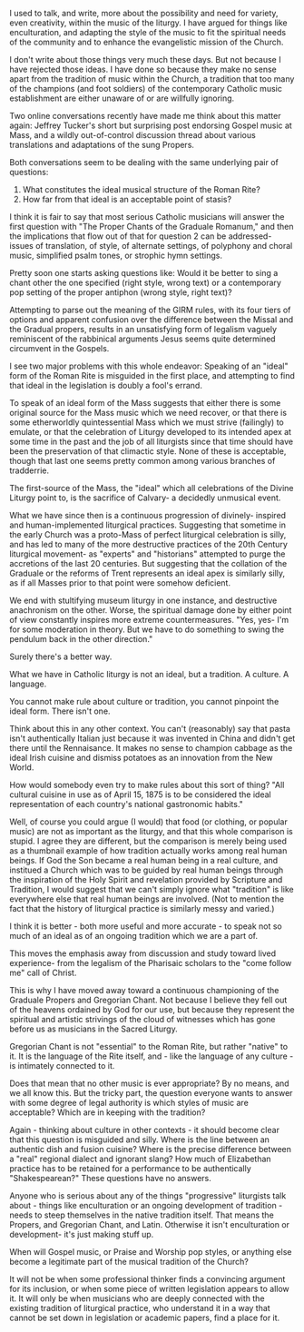 I used to talk, and write, more about the possibility and need for variety, even creativity, within the music of the liturgy. I have argued for things like enculturation, and adapting the style of the music to fit the spiritual needs of the community and to enhance the evangelistic mission of the Church.

I don't write about those things very much these days. But not because I have rejected those ideas. I have done so because they make no sense apart from the tradition of music within the Church, a tradition that too many of the champions (and foot soldiers) of the contemporary Catholic music establishment are either unaware of or are willfully ignoring.

Two online conversations recently have made me think about this matter again: Jeffrey Tucker's short but surprising post endorsing Gospel music at Mass, and a wildly out-of-control discussion thread about various translations and adaptations of the sung Propers.

Both conversations seem to be dealing with the same underlying pair of questions:
 1. What constitutes the ideal musical structure of the Roman Rite?
 2. How far from that ideal is an acceptable point of stasis?

I think it is fair to say that most serious Catholic musicians will answer the first question with "The Proper Chants of the Graduale Romanum," and then the implications that flow out of that for question 2 can be addressed- issues of translation, of style, of alternate settings, of polyphony and choral music, simplified psalm tones, or strophic hymn settings.

Pretty soon one starts asking questions like: Would it be better to sing a chant other the one specified (right style, wrong text) or a contemporary pop setting of the proper antiphon (wrong style, right text)?

Attempting to parse out the meaning of the GIRM rules, with its four tiers of options and apparent confusion over the difference between the Missal and the Gradual propers, results in an unsatisfying form of legalism vaguely reminiscent of the rabbinical arguments Jesus seems quite determined circumvent in the Gospels.

I see two major problems with this whole endeavor: Speaking of an "ideal" form of the Roman Rite is misguided in the first place, and attempting to find that ideal in the legislation is doubly a fool's errand.

To speak of an ideal form of the Mass suggests that either there is some original source for the Mass music which we need recover, or that there is some etherworldly quintessential Mass which we must strive (failingly) to emulate, or that the celebration of Liturgy developed to its intended apex at some time in the past and the job of all liturgists since that time should have been the preservation of that climactic style. None of these is acceptable, though that last one seems pretty common among various branches of tradderrie. 

The first-source of the Mass, the "ideal" which all celebrations of the Divine Liturgy point to, is the sacrifice of Calvary- a decidedly unmusical event.

What we have since then is a continuous progression of divinely- inspired and human-implemented liturgical practices. Suggesting that sometime in the early Church was a proto-Mass of perfect liturgical celebration is silly, and has led to many of the more destructive practices of the 20th Century liturgical movement- as "experts" and "historians" attempted to purge the accretions of the last 20 centuries. But suggesting that the collation of the Graduale or the reforms of Trent represents an ideal apex is similarly silly, as if all Masses prior to that point were somehow deficient.

We end with stultifying museum liturgy in one instance, and destructive anachronism on the other. Worse, the spiritual damage done by either point of view constantly inspires more extreme countermeasures. "Yes, yes- I'm for some moderation in theory. But we have to do something to swing the pendulum back in the other direction."

Surely there's a better way.

What we have in Catholic liturgy is not an ideal, but a tradition. A culture. A language.

You cannot make rule about culture or tradition, you cannot pinpoint the ideal form. There isn't one.

Think about this in any other context. You can't (reasonably) say that pasta isn't authentically Italian just because it was invented in China and didn't get there until the Rennaisance. It makes no sense to champion cabbage as the ideal Irish cuisine and dismiss potatoes as an innovation from the New World.

How would somebody even try to make rules about this sort of thing? "All cultural cuisine in use as of April 15, 1875 is to be considered the ideal representation of each country's national gastronomic habits."

Well, of course you could argue (I would) that food (or clothing, or popular music) are not as important as the liturgy, and that this whole comparison is stupid. I agree they are different, but the comparison is merely being used as a thumbnail example of how tradition actually works among real human beings. If God the Son became a real human being in a real culture, and institued a Church which was to be guided by real human beings through the inspiration of the Holy Spirit and revelation provided by Scripture and Tradition, I would suggest that we can't simply ignore what "tradition" is like everywhere else that real human beings are involved. (Not to mention the fact that the history of liturgical practice is similarly messy and varied.)

I think it is better - both more useful and more accurate - to speak not so much of an ideal as of an ongoing tradition which we are a part of.

This moves the emphasis away from discussion and study toward lived experience- from the legalism of the Pharisaic scholars to the "come follow me" call of Christ.

This is why I have moved away toward a continuous championing of the Graduale Propers and Gregorian Chant. Not because I believe they fell out of the heavens ordained by God for our use, but because they represent the spiritual and artistic strivings of the cloud of witnesses which has gone before us as musicians in the Sacred Liturgy.

Gregorian Chant is not "essential" to the Roman Rite, but rather "native" to it. It is the language of the Rite itself, and - like the language of any culture - is intimately connected to it.

Does that mean that no other music is ever appropriate? By no means, and we all know this. But the tricky part, the question everyone wants to answer with some degree of legal authority is which styles of music are acceptable? Which are in keeping with the tradition?

Again - thinking about culture in other contexts - it should become clear that this question is misguided and silly. Where is the line between an authentic dish and fusion cuisine? Where is the precise difference between a "real" regional dialect and ignorant slang? How much of Elizabethan practice has to be retained for a performance to be authentically "Shakespearean?" These questions have no answers.

Anyone who is serious about any of the things "progressive" liturgists talk about - things like enculturation or an ongoing development of tradition - needs to steep themselves in the native tradition itself. That means the Propers, and Gregorian Chant, and Latin. Otherwise it isn't enculturation or development- it's just making stuff up.

When will Gospel music, or Praise and Worship pop styles, or anything else become a legitimate part of the musical tradition of the Church?

It will not be when some professional thinker finds a convincing argument for its inclusion, or when some piece of written legislation appears to allow it. It will only be when musicians who are deeply connected with the existing tradition of liturgical practice, who understand it in a way that cannot be set down in legislation or academic papers, find a place for it.